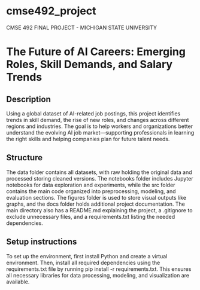 # cmse492_project
CMSE 492 FINAL PROJECT - MICHIGAN STATE UNIVERSITY

# The Future of AI Careers: Emerging Roles, Skill Demands, and Salary Trends

## Description


Using a global dataset of AI-related job postings, this project identifies trends in skill demand, the rise of new roles, and changes across different regions and industries. The goal is to help workers and organizations better understand the evolving AI job market—supporting professionals in learning the right skills and helping companies plan for future talent needs.

## Structure


The data folder contains all datasets, with raw holding the original data and processed storing cleaned versions. The notebooks folder includes Jupyter notebooks for data exploration and experiments, while the src folder contains the main code organized into preprocessing, modeling, and evaluation sections. The figures folder is used to store visual outputs like graphs, and the docs folder holds additional project documentation. The main directory also has a README.md explaining the project, a .gitignore to exclude unnecessary files, and a requirements.txt listing the needed dependencies.

## Setup instructions


To set up the environment, first install Python and create a virtual environment. Then, install all required dependencies using the requirements.txt file by running pip install -r requirements.txt. This ensures all necessary libraries for data processing, modeling, and visualization are available.
